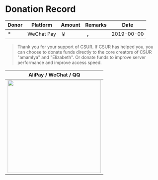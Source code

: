 # Donation Record

| Donor       | Platform       | Amount     | Remarks                                     | Date       |
| ------------ | ---------- | -------- | ---------------------------------------- | ---------- |
| \*           | WeChat Pay | ￥ &nbsp;  | &nbsp;，&nbsp;                       | 2019-00-00 |


> Thank you for your support of CSUR. If CSUR has helped you, you can choose to donate funds directly to the core creators of CSUR "amamIya" and "Elizabeth". Or donate funds to improve server performance and improve access speed.

|                              AliPay / WeChat / QQ                              |
| :----------------------------------------------------------------------: |
| <img src="https://i.loli.net/2019/12/20/5ZBuakxyinLsz42.jpg" width="300"/> |
